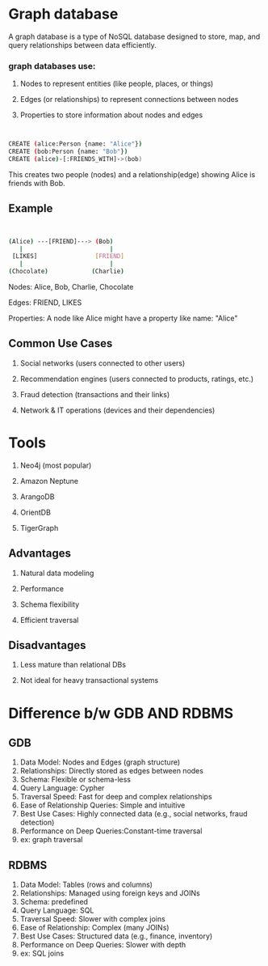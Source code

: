 # Graph database
 A graph database is a type of NoSQL database designed to store, map, and query relationships between data efficiently.
 
### graph databases use:

1. Nodes to represent entities (like people, places, or things)

2. Edges (or relationships) to represent connections between nodes

3. Properties to store information about nodes and edges


```bash


CREATE (alice:Person {name: "Alice"})
CREATE (bob:Person {name: "Bob"})
CREATE (alice)-[:FRIENDS_WITH]->(bob)

```
This creates two people (nodes) and a relationship(edge) showing Alice is friends with Bob.

## Example

```bash


(Alice) ---[FRIEND]---> (Bob)
   |                        |
 [LIKES]                [FRIEND]
   |                        |
(Chocolate)            (Charlie)


```

Nodes: Alice, Bob, Charlie, Chocolate

Edges: FRIEND, LIKES

Properties: A node like Alice might have a property like name: "Alice"
## Common Use Cases

1. Social networks (users connected to other users)

2. Recommendation engines (users connected to products, ratings, etc.)

3. Fraud detection (transactions and their links)

4. Network & IT operations (devices and their dependencies)


# Tools
1. Neo4j (most popular)

2. Amazon Neptune

3. ArangoDB

4. OrientDB

5. TigerGraph


## Advantages

1. Natural data modeling

2. Performance                                                                                

3. Schema flexibility

4. Efficient traversal

## Disadvantages

1. Less mature than relational DBs

2. Not ideal for heavy transactional systems

# Difference b/w GDB AND RDBMS

## GDB

1. Data Model: Nodes and Edges (graph structure)
2. Relationships: Directly stored as edges between nodes
3. Schema: Flexible or schema-less
4. Query Language: Cypher
5. Traversal Speed: Fast for deep and complex relationships
6. Ease of Relationship Queries: Simple and intuitive
7. Best Use Cases: Highly connected data (e.g., social networks, fraud detection)
8. Performance on Deep Queries:Constant-time traversal
9. ex: graph traversal


## RDBMS

1. Data Model: Tables (rows and columns)
2. Relationships: Managed using foreign keys and JOINs
3. Schema:  predefined
4. Query Language: SQL
5. Traversal Speed: Slower with complex joins
6. Ease of Relationship: Complex (many JOINs)
7. Best Use Cases: Structured data (e.g., finance, inventory)
8. Performance on Deep Queries: Slower with depth
9. ex: SQL joins